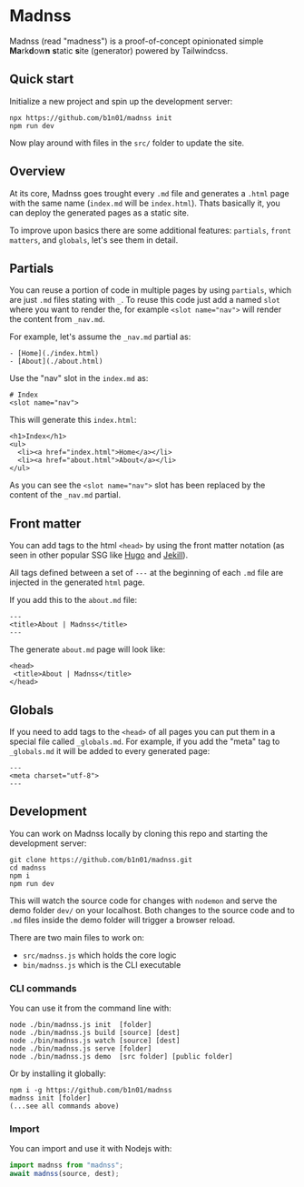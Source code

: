 # Madnss

Madnss (read "madness") is a proof-of-concept opinionated simple **Ma**rk**d**ow**n** **s**tatic **s**ite (generator) powered by Tailwindcss.

## Quick start

Initialize a new project and spin up the development server:

```
npx https://github.com/b1n01/madnss init
npm run dev
```

Now play around with files in the `src/` folder to update the site.

## Overview

At its core, Madnss goes trought every `.md` file and generates a `.html` page with the same name (`index.md` will be `index.html`). Thats basically it, you can deploy the generated pages as a static site.

To improve upon basics there are some additional features: `partials`, `front matters`, and `globals`, let's see them in detail.

## Partials

You can reuse a portion of code in multiple pages by using `partials`, which are just `.md` files stating with `_`. To reuse this code just add a named `slot` where you want to render the, for example `<slot name="nav">` will render the content from `_nav.md`.

For example, let's assume the `_nav.md` partial as:

```
- [Home](./index.html)
- [About](./about.html)
```

Use the "nav" slot in the `index.md` as:

```
# Index
<slot name="nav">
```

This will generate this `index.html`:

```
<h1>Index</h1>
<ul>
  <li><a href="index.html">Home</a></li>
  <li><a href="about.html">About</a></li>
</ul>

```

As you can see the `<slot name="nav">` slot has been replaced by the content of the `_nav.md` partial.

## Front matter

You can add tags to the html `<head>` by using the front matter notation (as seen in other popular SSG like [Hugo](https://gohugo.io/content-management/front-matter/) and [Jekill](https://jekyllrb.com/docs/front-matter/)).

All tags defined between a set of `---` at the beginning of each `.md` file are injected in the generated `html` page.

If you add this to the `about.md` file:

```
---
<title>About | Madnss</title>
---
```

The generate `about.md` page will look like:

```
<head>
 <title>About | Madnss</title>
</head>
```

## Globals

If you need to add tags to the `<head>` of all pages you can put them in a special file called `_globals.md`. For example, if you add the "meta" tag to `_globals.md` it will be added to every generated page:

```
---
<meta charset="utf-8">
---
```

## Development

You can work on Madnss locally by cloning this repo and starting the development server:

```
git clone https://github.com/b1n01/madnss.git
cd madnss
npm i
npm run dev
```

This will watch the source code for changes with `nodemon` and serve the demo folder `dev/` on your localhost. Both changes to the source code and to `.md` files inside the demo folder will trigger a browser reload.

There are two main files to work on:

- `src/madnss.js` which holds the core logic
- `bin/madnss.js` which is the CLI executable

### CLI commands

You can use it from the command line with:

```
node ./bin/madnss.js init  [folder]
node ./bin/madnss.js build [source] [dest]
node ./bin/madnss.js watch [source] [dest]
node ./bin/madnss.js serve [folder]
node ./bin/madnss.js demo  [src folder] [public folder]
```

Or by installing it globally:

```
npm i -g https://github.com/b1n01/madnss
madnss init [folder]
(...see all commands above)
```

### Import

You can import and use it with Nodejs with:

```js
import madnss from "madnss";
await madnss(source, dest);
```

